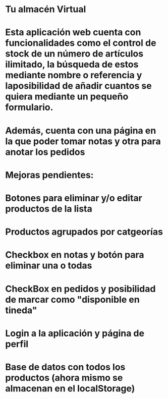 # Tu almacén Virtual
# Esta aplicación web cuenta con funcionalidades como el control de stock de un número de artículos ilimitado, la búsqueda de estos mediante nombre o referencia y laposibilidad de añadir cuantos se quiera mediante un pequeño formulario.
# Además, cuenta con una página en la que poder tomar notas y otra para anotar los pedidos

# Mejoras pendientes:
# Botones para eliminar y/o editar productos de la lista
# Productos agrupados por catgeorías
# Checkbox en notas y botón para eliminar una o todas
# CheckBox en pedidos y posibilidad de marcar como "disponible en tineda"
# Login a la aplicación y página de perfil
# Base de datos con todos los productos (ahora mismo se almacenan en el localStorage)
